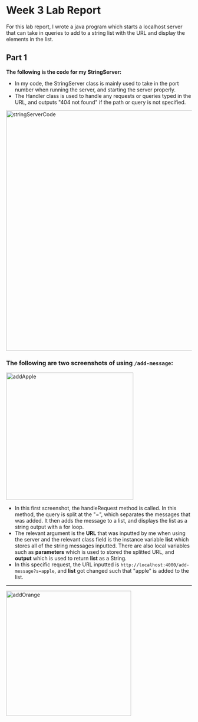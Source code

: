 # Week 3 Lab Report
For this lab report, I wrote a java program which starts a localhost server that can take in queries to add to a string list with the URL and display the elements in the list. 
## Part 1
**The following is the code for my StringServer:**
- In my code, the StringServer class is mainly used to take in the port number when running the server, and starting the server properly.
- The Handler class is used to handle any requests or queries typed in the URL, and outputs "404 not found" if the path or query is not specified.

<img width="652" alt="stringServerCode" src="https://user-images.githubusercontent.com/122562552/215205003-e50eb0ac-5af4-4abc-8f8e-fd031ba0e9f4.PNG">


### The following are two screenshots of using `/add-message`:

<img width="345" alt="addApple" src="https://user-images.githubusercontent.com/122562552/215206197-d7c0782e-0b3e-41b3-a661-6694ef6b45d4.PNG">

* In this first screenshot, the handleRequest method is called. In this method, the query is split at the "=", which separates the messages that was added. It then adds the message to a list, and displays the list as a string output with a for loop. 
* The relevant argument is the **URL** that was inputted by me when using the server and the relevant class field is the instance variable **list** which stores all of the string messages inputted. There are also local variables such as **parameters** which is used to stored the splitted URL, and **output** which is used to return **list** as a String. 
* In this specific request, the URL inputted is `http://localhost:4000/add-message?s=apple`, and **list** got changed such that "apple" is added to the list. 

---
<img width="339" alt="addOrange" src="https://user-images.githubusercontent.com/122562552/215206205-0a0a18f1-4a81-49b5-8852-5442b1c8c50b.PNG">

